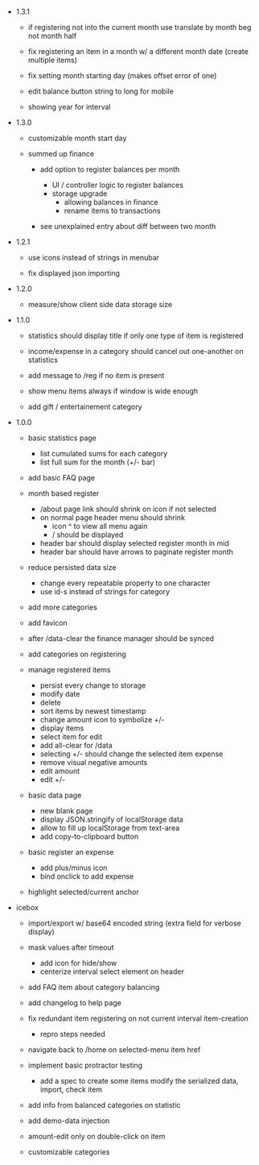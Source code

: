 - 1.3.1
  - if registering not into the current month use translate by month beg not month half

  - fix registering an item in a month w/ a different month date (create multiple items)

  - fix setting month starting day (makes offset error of one)

  - edit balance button string to long for mobile

  - showing year for interval

+ 1.3.0
  + customizable month start day

  + summed up finance
    + add option to register balances per month
      + UI / controller logic to register balances
      + storage upgrade
        + allowing balances in finance
        + rename items to transactions

    + see unexplained entry about diff between two month

+ 1.2.1
  + use icons instead of strings in menubar

  + fix displayed json importing

+ 1.2.0
  + measure/show client side data storage size

+ 1.1.0
  + statistics should display title if only one type of item is registered

  + income/expense in a category should cancel out one-another on statistics

  + add message to /reg if no item is present

  + show menu items always if window is wide enough

  + add gift / entertainement category

+ 1.0.0
  + basic statistics page
    + list cumulated sums for each category
    + list full sum for the month (+/- bar)

  + add basic FAQ page

  + month based register
    + /about page link should shrink on icon if not selected
    + on normal page header menu should shrink
      + icon ^ to view all menu again
      + /<current-page> should be displayed
    + header bar should display selected register month in mid
    + header bar should have arrows to paginate register month

  + reduce persisted data size
    + change every repeatable property to one character
    + use id-s instead of strings for category

  + add more categories

  + add favicon

  + after /data-clear the finance manager should be synced

  + add categories on registering

  + manage registered items
    + persist every change to storage
    + modify date
    + delete
    + sort items by newest timestamp
    + change amount icon to symbolize +/-
    + display items
    + select item for edit
    + add all-clear for /data
    + selecting +/- should change the selected item expense
    + remove visual negative amounts
    + edit amount
    + edit +/-

  + basic data page
    + new blank page
    + display JSON.stringify of localStorage data
    + allow to fill up localStorage from text-area
    + add copy-to-clipboard button

  + basic register an expense
    + add plus/minus icon
    + bind onclick to add expense

  + highlight selected/current anchor

- icebox
  - import/export w/ base64 encoded string (extra field for verbose display)

  - mask values after timeout
    - add icon for hide/show
    - centerize interval select element on header

  - add FAQ item about category balancing

  - add changelog to help page

  - fix redundant item registering on not current interval item-creation
    - repro steps needed

  - navigate back to /home on selected-menu item href

  - implement basic protractor testing
    - add a spec to create some items modify the serialized data, import, check item

  - add info from balanced categories on statistic

  - add demo-data injection

  - amount-edit only on double-click on item

  - customizable categories
